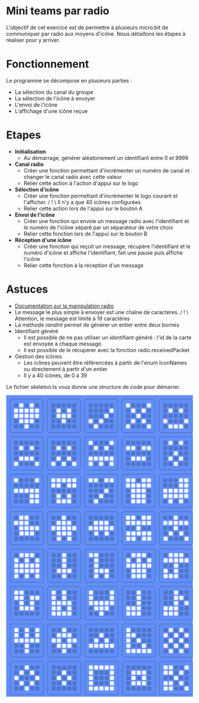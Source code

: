 # Mini teams par radio

L'objectif de cet exercice est de permettre à plusieurs micro:bit de communiquer par radio aux moyens d'icône.
Nous détaillons les étapes à réaliser pour y arriver.

# Fonctionnement

Le programme se décompose en plusieurs parties : 
* La sélection du canal du groupe
* La sélection de l'icône à envoyer 
* L'envoi de l'icône
* L'affichage d'une icône reçue

# Etapes

* **Initialisation**
    * Au démarrage, générer aléatoirement un identifiant entre 0 et 9999
* **Canal radio**
    * Créer une fonction permettant d'incrémenter un numéro de canal et changer le canal radio avec cette valeur
    * Relier cette action à l'action d'appui sur le logo
* **Sélection d'icône**
    * Créer une fonction permettant d'incrémenter le logo courant et l'afficher.
        / ! \ Il n'y a que 40 icônes configurées
    * Relier cette action lors de l'appui sur le bouton A 
* **Envoi de l'icône**
    * Créer une fonction qui envoie un message radio avec l'identifiant et le numéro de l'icône séparé par un séparateur de votre choix
    * Relier cette fonction lors de l'appui sur le bouton B
* **Réception d'une icône**
    * Créer une fonction qui reçoit un message, récupère l'identifiant et le numéro d'icône et affiche l'identifiant, fait une pause puis affiche l'icône
    * Relier cette fonction à la réception d'un message

# Astuces
* [Documentation sur la manipulation radio](https://makecode.microbit.org/reference/radio)
* Le message le plus simple à envoyer est une chaîne de caractères. 
    / ! \ Attention, le message est limité à 19 caractères
* La méthode _randint_ permet de générer un entier entre deux bornes
* Identifiant généré
    * Il est possible de ne pas utiliser un identifiant généré : l'id de la carte est envoyée à chaque message.
    * Il est possible de le récupérer avec la fonction radio.receivedPacket
* Gestion des icônes
    * Les icônes peuvent être référencées à partir de l'enum IconNames ou directement à partir d'un entier
    * Il y a 40 icônes, de 0 à 39

Le fichier skeleton.ts vous donne une structure de code pour démarrer.

![icones](./icones_microbit.png)

